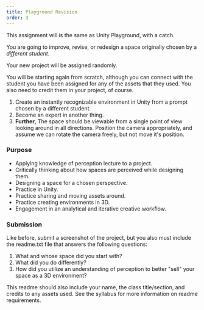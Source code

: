 ```yaml
---
title: Playground Revision
order: 3
---
```

This assignment will is the same as Unity Playground, with a catch.

You are going to improve, revise, or redesign a space originally chosen by a *different student*.

Your new project will be assigned randomly.

You will be starting again from scratch, although you can connect with the student you have been assigned for any of the assets that they used. You also need to credit them in your project, of course.

1. Create an instantly recognizable environment in Unity from a prompt chosen by a different student.
2. Become an expert in another thing.
3. **Further**, The space should be viewable from a single point of view looking around in all directions. Position the camera appropriately, and assume we can rotate the camera freely, but not move it's position.

### Purpose
- Applying knowledge of perception lecture to a project.
- Critically thinking about how spaces are perceived while designing them.
- Designing a space for a chosen perspective.
- Practice in Unity.
- Practice sharing and moving assets around.
- Practice creating environments in 3D.
- Engagement in an analytical and iterative creative workflow.

### Submission
Like before, submit a screenshot of the project, but you also must include the readme.txt file that answers the following questions:

1. What and whose space did you start with?
2. What did you do differently?
3. How did you utilize an understanding of perception to better "sell" your space as a 3D environment?

This readme should also include your name, the class title/section, and credits to any assets used. See the syllabus for more information on readme requirements.
